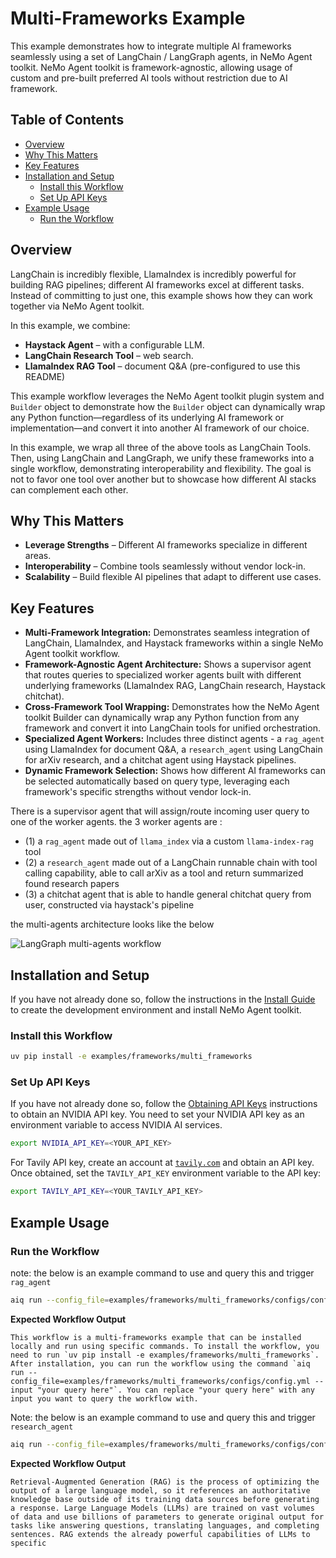 <!--
SPDX-FileCopyrightText: Copyright (c) 2025, NVIDIA CORPORATION & AFFILIATES. All rights reserved.
SPDX-License-Identifier: Apache-2.0

Licensed under the Apache License, Version 2.0 (the "License");
you may not use this file except in compliance with the License.
You may obtain a copy of the License at

http://www.apache.org/licenses/LICENSE-2.0

Unless required by applicable law or agreed to in writing, software
distributed under the License is distributed on an "AS IS" BASIS,
WITHOUT WARRANTIES OR CONDITIONS OF ANY KIND, either express or implied.
See the License for the specific language governing permissions and
limitations under the License.
-->

# Multi-Frameworks Example

This example demonstrates how to integrate multiple AI frameworks seamlessly using a set of LangChain / LangGraph agents, in NeMo Agent toolkit.
NeMo Agent toolkit is framework-agnostic, allowing usage of custom and pre-built preferred AI tools without restriction due to AI framework.

## Table of Contents

- [Overview](#overview)
- [Why This Matters](#why-this-matters)
- [Key Features](#key-features)
- [Installation and Setup](#installation-and-setup)
  - [Install this Workflow](#install-this-workflow)
  - [Set Up API Keys](#set-up-api-keys)
- [Example Usage](#example-usage)
  - [Run the Workflow](#run-the-workflow)

## Overview

LangChain is incredibly flexible, LlamaIndex is incredibly powerful for building RAG pipelines;
different AI frameworks excel at different tasks.
Instead of committing to just one, this example shows how they can work together via NeMo Agent toolkit.

In this example, we combine:
- **Haystack Agent** – with a configurable LLM.
- **LangChain Research Tool** – web search.
- **LlamaIndex RAG Tool** – document Q&A (pre-configured to use this README)

This example workflow leverages the NeMo Agent toolkit plugin system and `Builder` object to demonstrate how the `Builder` object can dynamically wrap any Python function—regardless of its underlying AI framework or implementation—and convert it into another AI framework of our choice.

In this example, we wrap all three of the above tools as LangChain Tools.
Then, using LangChain and LangGraph, we unify these frameworks into a single workflow, demonstrating interoperability and flexibility. The goal is not to favor one tool over another but to showcase how different AI stacks can complement each other.


## Why This Matters

- **Leverage Strengths** – Different AI frameworks specialize in different areas.
- **Interoperability** – Combine tools seamlessly without vendor lock-in.
- **Scalability** – Build flexible AI pipelines that adapt to different use cases.


## Key Features

- **Multi-Framework Integration:** Demonstrates seamless integration of LangChain, LlamaIndex, and Haystack frameworks within a single NeMo Agent toolkit workflow.
- **Framework-Agnostic Agent Architecture:** Shows a supervisor agent that routes queries to specialized worker agents built with different underlying frameworks (LlamaIndex RAG, LangChain research, Haystack chitchat).
- **Cross-Framework Tool Wrapping:** Demonstrates how the NeMo Agent toolkit Builder can dynamically wrap any Python function from any framework and convert it into LangChain tools for unified orchestration.
- **Specialized Agent Workers:** Includes three distinct agents - a `rag_agent` using LlamaIndex for document Q&A, a `research_agent` using LangChain for arXiv research, and a chitchat agent using Haystack pipelines.
- **Dynamic Framework Selection:** Shows how different AI frameworks can be selected automatically based on query type, leveraging each framework's specific strengths without vendor lock-in.

There is a supervisor agent that will assign/route incoming user query to one of the worker agents.
the 3 worker agents are :

- (1) a `rag_agent` made out of `llama_index` via a custom `llama-index-rag` tool
- (2) a `research_agent` made out of a LangChain runnable chain with tool calling capability, able to call arXiv as a tool and return summarized found research papers
- (3) a chitchat agent that is able to handle general chitchat query from user, constructed via haystack's pipeline

the multi-agents architecture looks like the below

![LangGraph multi-agents workflow](../../../docs/source/_static/aiq_multi_frameworks_agentic_schema.png)

## Installation and Setup

If you have not already done so, follow the instructions in the [Install Guide](../../../docs/source/quick-start/installing.md#install-from-source) to create the development environment and install NeMo Agent toolkit.

### Install this Workflow

```bash
uv pip install -e examples/frameworks/multi_frameworks
```

### Set Up API Keys

If you have not already done so, follow the [Obtaining API Keys](../../../docs/source/quick-start/installing.md#obtaining-api-keys) instructions to obtain an NVIDIA API key. You need to set your NVIDIA API key as an environment variable to access NVIDIA AI services.

```bash
export NVIDIA_API_KEY=<YOUR_API_KEY>
```

For Tavily API key, create an account at [`tavily.com`](https://tavily.com/) and obtain an API key. Once obtained, set the `TAVILY_API_KEY` environment variable to the API key:
```bash
export TAVILY_API_KEY=<YOUR_TAVILY_API_KEY>
```

## Example Usage

### Run the Workflow

note: the below is an example command to use and query this and trigger `rag_agent`

```bash
aiq run --config_file=examples/frameworks/multi_frameworks/configs/config.yml --input "tell me about this workflow"
```

**Expected Workflow Output**
```console
This workflow is a multi-frameworks example that can be installed locally and run using specific commands. To install the workflow, you need to run `uv pip install -e examples/frameworks/multi_frameworks`. After installation, you can run the workflow using the command `aiq run --config_file=examples/frameworks/multi_frameworks/configs/config.yml --input "your query here"`. You can replace "your query here" with any input you want to query the workflow with.
```

Note: the below is an example command to use and query this and trigger `research_agent`

```bash
aiq run --config_file=examples/frameworks/multi_frameworks/configs/config.yml --input "what is RAG?"
```
**Expected Workflow Output**
```console
Retrieval-Augmented Generation (RAG) is the process of optimizing the output of a large language model, so it references an authoritative knowledge base outside of its training data sources before generating a response. Large Language Models (LLMs) are trained on vast volumes of data and use billions of parameters to generate original output for tasks like answering questions, translating languages, and completing sentences. RAG extends the already powerful capabilities of LLMs to specific
```
